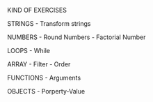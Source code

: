 KIND OF EXERCISES

STRINGS
    - Transform strings

NUMBERS
    - Round Numbers
    - Factorial Number

LOOPS
    - While

ARRAY
    - Filter
    - Order

FUNCTIONS
    - Arguments

OBJECTS
    - Porperty-Value